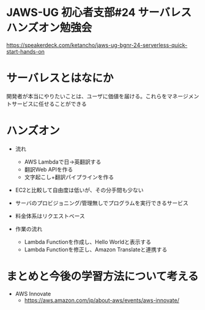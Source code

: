 JAWS-UG 初心者支部#24 サーバレスハンズオン勉強会
==

https://speakerdeck.com/ketancho/jaws-ug-bgnr-24-serverless-quick-start-hands-on

# サーバレスとはなにか

開発者が本当にやりたいことは、ユーザに価値を届ける。これらをマネージメントサービスに任せることができる

# ハンズオン

* 流れ
    * AWS Lambdaで日→英翻訳する
    * 翻訳Web APIを作る
    * 文字起こし+翻訳パイプラインを作る

* EC2と比較して自由度は低いが、その分手間も少ない
* サーバのプロビジョニング/管理無しでプログラムを実行できるサービス
* 料金体系はリクエストベース
* 作業の流れ
    * Lambda Functionを作成し、Hello Worldと表示する
    * Lambda Functionを修正し、Amazon Translateと連携する

# まとめと今後の学習方法について考える

* AWS Innovate
    * https://aws.amazon.com/jp/about-aws/events/aws-innovate/

